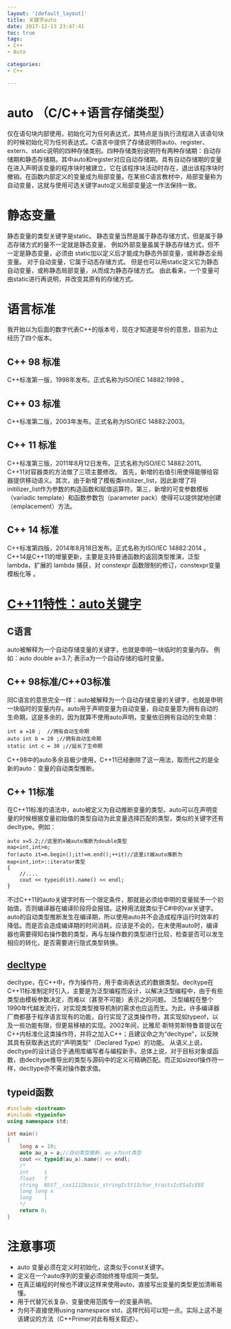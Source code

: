 ```yaml
---
layout: '[default_layout]'   
title: 关键字auto           
date: 2017-12-13 23:47:41  
toc: true                  
tags:                        
- C++
- Auto

categories:                  
- C++

---
```

# auto （C/C++语言存储类型） 
仅在语句块内部使用，初始化可为任何表达式，其特点是当执行流程进入该语句块的时候初始化可为任何表达式。C语言中提供了存储说明符auto、register、extern、static说明的四种存储类别。四种存储类别说明符有两种存储期：自动存储期和静态存储期。其中auto和register对应自动存储期。具有自动存储期的变量在进入声明该变量的程序块时被建立，它在该程序块活动时存在，退出该程序块时撤销。在函数内部定义的变量成为局部变量。在某些C语言教材中，局部变量称为自动变量，这就与使用可选关键字auto定义局部变量这一作法保持一致。
<!--more-->

# 静态变量
静态变量的类型关键字是static。 静态变量当然是属于静态存储方式，但是属于静态存储方式的量不一定就是静态变量， 例如外部变量虽属于静态存储方式，但不一定是静态变量，必须由 static加以定义后才能成为静态外部变量，或称静态全局变量。 对于自动变量，它属于动态存储方式。 但是也可以用static定义它为静态自动变量，或称静态局部变量，从而成为静态存储方式。 由此看来，一个变量可由static进行再说明，并改变其原有的存储方式。

# 语言标准
我开始以为后面的数字代表C++的版本号，现在才知道是年份的意思，目前为止经历了四个版本。
## C++ 98 标准
C++标准第一版，1998年发布。正式名称为ISO/IEC 14882:1998 。

## C++ 03 标准
C++标准第二版，2003年发布。正式名称为ISO/IEC 14882:2003。

## C++ 11 标准
C++标准第三版，2011年8月12日发布。正式名称为ISO/IEC 14882:2011。
C++11对容器类的方法做了三项主要修改。
首先，新增的右值引用使得能够给容器提供移动语义。其次，由于新增了模板类initilizer_list，因此新增了将initilizer_list作为参数的构造函数和赋值运算符。第三，新增的可变参数模板（variadic template）和函数参数包（parameter pack）使得可以提供就地创建（emplacement）方法。

## C++ 14 标准
C++标准第四版，2014年8月18日发布。正式名称为ISO/IEC 14882:2014 。
C++14是C++11的增量更新，主要是支持普通函数的返回类型推演，泛型 lambda，扩展的 lambda 捕获，对 constexpr 函数限制的修订，constexpr变量模板化等 。

# [C++11特性：auto关键字](https://www.cnblogs.com/QG-whz/p/4951177.html#_labelTop)
## C语言
auto被解释为一个自动存储变量的关键字，也就是申明一块临时的变量内存。
例如：auto double a=3.7;
表示a为一个自动存储的临时变量。

## C++ 98标准/C++03标准
同C语言的意思完全一样：auto被解释为一个自动存储变量的关键字，也就是申明一块临时的变量内存。auto用于声明变量为自动变量，自动变量意为拥有自动的生命期，这是多余的，因为就算不使用auto声明，变量依旧拥有自动的生命期：

    int a =10 ;  //拥有自动生命期
    auto int b = 20 ;//拥有自动生命期
    static int c = 30 ;//延长了生命期
C++98中的auto多余且极少使用，C++11已经删除了这一用法，取而代之的是全新的auto：变量的自动类型推断。

## C++ 11标准
在C++11标准的语法中，auto被定义为自动推断变量的类型。auto可以在声明变量的时候根据变量初始值的类型自动为此变量选择匹配的类型，类似的关键字还有decltype。例如：

    auto x=5.2;//这里的x被auto推断为double类型
    map<int,int>m;
    for(auto it=m.begin();it!=m.end();++it)//这里it被auto推断为map<int,int>::iterator类型
    {
        //....
        cout << typeid(it).name() << endl;
    }
不过C++11的auto关键字时有一个限定条件，那就是必须给申明的变量赋予一个初始值，否则编译器在编译阶段将会报错。这种用法就类似于C#中的var关键字。auto的自动类型推断发生在编译期，所以使用auto并不会造成程序运行时效率的降低。而是否会造成编译期的时间消耗，应该是不会的，在未使用auto时，编译器也需要得知右操作数的类型，再与左操作数的类型进行比较，检查是否可以发生相应的转化，是否需要进行隐式类型转换。

## [decltype](http://blog.csdn.net/yhl_leo/article/details/50865552) 
decltype，在C++中，作为操作符，用于查询表达式的数据类型。decltype在C++11标准制定时引入，主要是为泛型编程而设计，以解决泛型编程中，由于有些类型由模板参数决定，而难以（甚至不可能）表示之的问题。
泛型编程在整个1990年代越发流行，对实现类型推导机制的需求也应运而生。为此，许多编译器厂商都基于程序语言现有的功能，自行实现了这类操作符，其实现如typeof，以及一些功能有限，但更易移植的实现。2002年间，比雅尼·斯特劳斯特鲁普提议在C++内标准化这类操作符，并将之加入C++；且建议命之为“decltype”，以反映其具有获取表达式的“声明类型”（Declared Type）的功能。
从语义上说，decltype的设计适合于通用库编写者与编程新手。总体上说，对于目标对象或函数，由decltype推导出的类型与源码中的定义可精确匹配。而正如sizeof操作符一样，decltype亦不需对操作数求值。

## typeid函数
```C++
#include <iostream>
#include <typeinfo>
using namespace std;

int main()
{
    long a = 10;
    auto au_a = a;//自动类型推断，au_a为int类型
    cout << typeid(au_a).name() << endl;
    /*
    int     i
    float   f
    string  NSt7__cxx1112basic_stringIcSt11char_traitsIcESaIcEEE
    long long x
    long    l
    */
    return 0;
}
```

# 注意事项
- auto 变量必须在定义时初始化，这类似于const关键字。
- 定义在一个auto序列的变量必须始终推导成同一类型。
- 在真正编程的时候也不建议这样来使用auto，直接写出变量的类型更加清晰易懂。
- 用于代替冗长复杂、变量使用范围专一的变量声明。
- 为何不直接使用using namespace std，这样代码可以短一点。实际上这不是该建议的方法（C++Primer对此有相关叙述）。